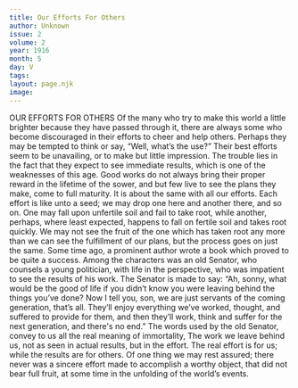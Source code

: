 ```yaml
---
title: Our Efforts For Others
author: Unknown
issue: 2
volume: 2
year: 1916
month: 5
day: V
tags:
layout: page.njk
image:
---
```

OUR EFFORTS FOR OTHERS    Of the many who try to make this world a little brighter because they have passed through it, there are always some who become discouraged in their efforts to cheer and help others. Perhaps they may be tempted to think or say, “Well, what’s the use?” Their best efforts seem to be unavailing, or to make but little impression.      The trouble lies in the fact that they expect to see immediate results, which is one of the weaknesses of this age. Good works do not always bring their proper reward in the lifetime of the sower, and but few live to see the plans they make, come to full maturity. It is about the same with all our efforts. Each effort is like unto a seed; we may drop one here and another there, and so on. One may fall upon unfertile soil and fail to take root, while another, perhaps, where least expected, happens to fall on fertile soil and takes root quickly. We may not see the fruit of the one which has taken root any more than we can see the fulfillment of our plans, but the process goes on just the same.       Some time ago, a prominent author wrote a book which proved to be quite a success. Among the characters was an old Senator, who counsels a young politician, with life in the perspective, who was impatient to see the results of his work. The Senator is made to say: “Ah, sonny, what would be the good of life if you didn’t know you were leaving behind the things you’ve done? Now I tell you, son, we are just servants of the coming generation, that’s all. They’ll enjoy everything we’ve worked, thought, and suffered to provide for them, and then they’ll work, think and suffer for the next generation, and there's no end.”       The words used by the old Senator, convey to us all the real meaning of immortality, The work we leave behind us, not as seen in actual results, but in the effort. The real effort is for us; while the results are for others. Of one thing we may rest assured; there never was a sincere effort made to accomplish a worthy object, that did not bear full fruit, at some time in the unfolding of the world’s events. 




